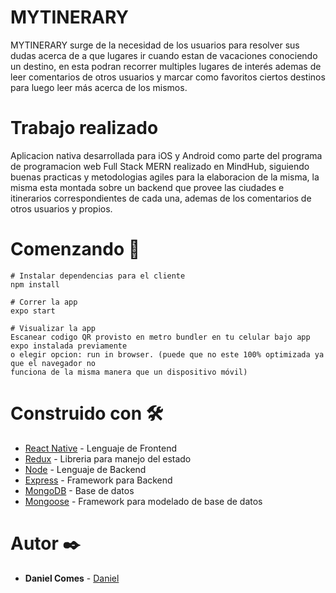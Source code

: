 # MYTINERARY
MYTINERARY surge de la necesidad de los usuarios para resolver sus dudas acerca de a que lugares ir cuando estan de vacaciones conociendo un destino, en esta podran recorrer multiples lugares de interés ademas de leer comentarios de otros usuarios y marcar como favoritos ciertos destinos para luego leer más acerca de los mismos.

# Trabajo realizado
Aplicacion nativa desarrollada para iOS y Android como parte del programa de programacion web Full Stack MERN realizado en MindHub, siguiendo buenas practicas y metodologias agiles para la elaboracion de la misma, la misma esta montada sobre un backend que provee las ciudades e itinerarios correspondientes de cada una, ademas de los comentarios de otros usuarios y propios.

# Comenzando  🚀
```
# Instalar dependencias para el cliente
npm install

# Correr la app
expo start

# Visualizar la app
Escanear codigo QR provisto en metro bundler en tu celular bajo app expo instalada previamente 
o elegir opcion: run in browser. (puede que no este 100% optimizada ya que el navegador no 
funciona de la misma manera que un dispositivo móvil)
```

# Construido con 🛠️
* [React Native](https://reactnative.dev/) - Lenguaje de Frontend
* [Redux](https://es.redux.js.org/) - Libreria para manejo del estado
* [Node](https://nodejs.org/es/) - Lenguaje de Backend
* [Express](https://expressjs.com/es/) - Framework para Backend
* [MongoDB](https://www.mongodb.com/) - Base de datos
* [Mongoose](https://mongoosejs.com/) - Framework para modelado de base de datos

# Autor ✒️
* **Daniel Comes** - [Daniel](https://github.com/Danielcomes92)


